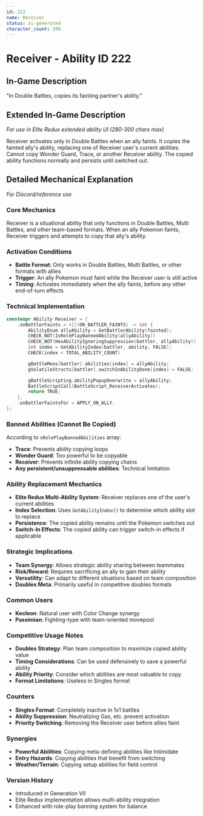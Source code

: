 ```yaml
---
id: 222
name: Receiver
status: ai-generated
character_count: 299
---
```


# Receiver - Ability ID 222

## In-Game Description
"In Double Battles, copies its fainting partner's ability."

## Extended In-Game Description
*For use in Elite Redux extended ability UI (280-300 chars max)*

Receiver activates only in Double Battles when an ally faints. It copies the fainted ally's ability, replacing one of Receiver user's current abilities. Cannot copy Wonder Guard, Trace, or another Receiver ability. The copied ability functions normally and persists until switched out.

## Detailed Mechanical Explanation
*For Discord/reference use*

### Core Mechanics
Receiver is a situational ability that only functions in Double Battles, Multi Battles, and other team-based formats. When an ally Pokemon faints, Receiver triggers and attempts to copy that ally's ability.

### Activation Conditions
- **Battle Format**: Only works in Double Battles, Multi Battles, or other formats with allies
- **Trigger**: An ally Pokemon must faint while the Receiver user is still active
- **Timing**: Activates immediately when the ally faints, before any other end-of-turn effects

### Technical Implementation
```cpp
constexpr Ability Receiver = {
    .onBattlerFaints = +[](ON_BATTLER_FAINTS) -> int {
        AbilityEnum allyAbility = GetBattlerAbility(fainted);
        CHECK_NOT(IsRolePlayBannedAbility(allyAbility))
        CHECK_NOT(HasAbilityIgnoringSuppression(battler, allyAbility))
        int index = GetAbilityIndex(battler, ability, FALSE);
        CHECK(index < TOTAL_ABILITY_COUNT)

        gBattleMons[battler].abilities[index] = allyAbility;
        gVolatileStructs[battler].switchInAbilityDone[index] = FALSE;

        gBattleScripting.abilityPopupOverwrite = allyAbility;
        BattleScriptCall(BattleScript_ReceiverActivates);
        return TRUE;
    },
    .onBattlerFaintsFor = APPLY_ON_ALLY,
};
```

### Banned Abilities (Cannot Be Copied)
According to `sRolePlayBannedAbilities` array:
- **Trace**: Prevents ability copying loops
- **Wonder Guard**: Too powerful to be copyable
- **Receiver**: Prevents infinite ability copying chains
- **Any persistent/unsuppressable abilities**: Technical limitation

### Ability Replacement Mechanics
- **Elite Redux Multi-Ability System**: Receiver replaces one of the user's current abilities
- **Index Selection**: Uses `GetAbilityIndex()` to determine which ability slot to replace
- **Persistence**: The copied ability remains until the Pokemon switches out
- **Switch-In Effects**: The copied ability can trigger switch-in effects if applicable

### Strategic Implications
- **Team Synergy**: Allows strategic ability sharing between teammates
- **Risk/Reward**: Requires sacrificing an ally to gain their ability
- **Versatility**: Can adapt to different situations based on team composition
- **Doubles Meta**: Primarily useful in competitive doubles formats

### Common Users
- **Kecleon**: Natural user with Color Change synergy
- **Passimian**: Fighting-type with team-oriented movepool

### Competitive Usage Notes
- **Doubles Strategy**: Plan team composition to maximize copied ability value
- **Timing Considerations**: Can be used defensively to save a powerful ability
- **Ability Priority**: Consider which abilities are most valuable to copy
- **Format Limitations**: Useless in Singles format

### Counters
- **Singles Format**: Completely inactive in 1v1 battles
- **Ability Suppression**: Neutralizing Gas, etc. prevent activation
- **Priority Switching**: Removing the Receiver user before allies faint

### Synergies
- **Powerful Abilities**: Copying meta-defining abilities like Intimidate
- **Entry Hazards**: Copying abilities that benefit from switching
- **Weather/Terrain**: Copying setup abilities for field control

### Version History
- Introduced in Generation VII
- Elite Redux implementation allows multi-ability integration
- Enhanced with role-play banning system for balance